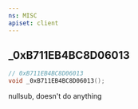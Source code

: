 ```yaml
---
ns: MISC
apiset: client
---
```

## _0xB711EB4BC8D06013

```c
// 0xB711EB4BC8D06013
void _0xB711EB4BC8D06013();
```

nullsub, doesn't do anything





